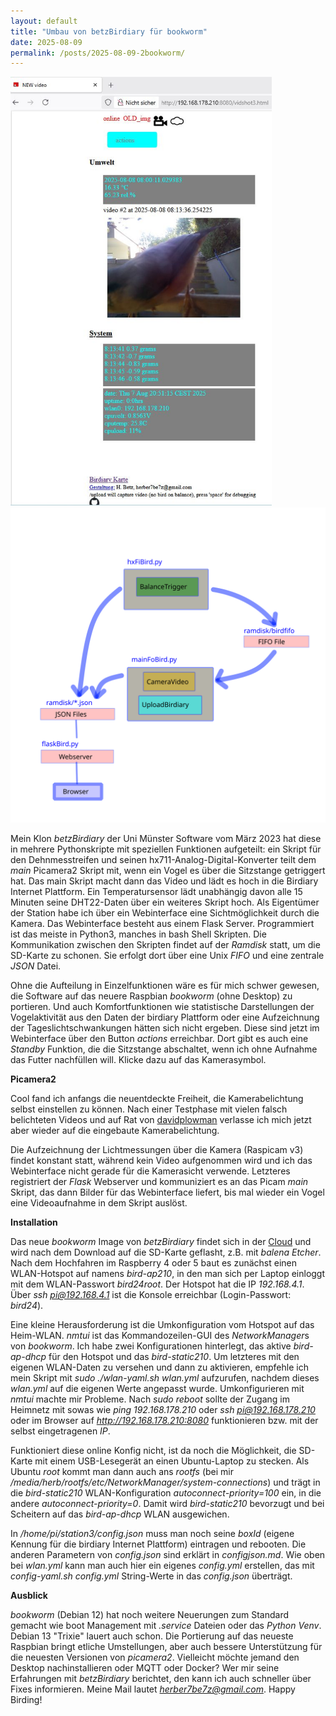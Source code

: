 ```yaml
---
layout: default
title: "Umbau von betzBirdiary für bookworm"
date: 2025-08-09
permalink: /posts/2025-08-09-2bookworm/
---
```

<!--keywords[blog,Bookworm,davidplowman,Installation,Luxmessung,picamera2]-->
<img src="webIFrec8-25.jpg" alt="webGUI" style="zoom: 67%;" /><img src="mainFoBird.svg" alt="mainFoBird" style="zoom: 67%;" />

Mein Klon *betzBirdiary* der Uni Münster Software vom März 2023 hat diese in mehrere Pythonskripte mit speziellen Funktionen aufgeteilt: ein Skript für den Dehnmesstreifen und seinen hx711-Analog-Digital-Konverter teilt dem *main* Picamera2 Skript mit, wenn ein Vogel es über die Sitzstange getriggert hat. Das main Skript macht dann das Video und lädt es hoch in die Birdiary Internet Plattform. Ein Temperatursensor lädt unabhängig davon alle 15 Minuten seine DHT22-Daten über ein weiteres Skript hoch. Als Eigentümer der Station habe ich über ein Webinterface eine Sichtmöglichkeit durch die Kamera. Das Webinterface besteht aus einem Flask Server. Programmiert ist das meiste in Python3, manches in bash Shell Skripten. Die Kommunikation zwischen den Skripten findet auf der *Ramdisk* statt, um die SD-Karte zu schonen. Sie erfolgt dort über eine Unix *FIFO* und eine zentrale *JSON* Datei.

Ohne die Aufteilung in Einzelfunktionen wäre es für mich schwer gewesen, die Software auf das neuere Raspbian *bookworm* (ohne Desktop) zu portieren. Und auch Komfortfunktionen wie statistische Darstellungen der Vogelaktivität aus den Daten der birdiary Plattform oder eine Aufzeichnung der Tageslichtschwankungen hätten sich nicht ergeben. Diese sind jetzt im Webinterface über den Button *actions* erreichbar. Dort gibt es auch eine *Standby* Funktion, die die Sitzstange abschaltet, wenn ich ohne Aufnahme das Futter nachfüllen will. Klicke dazu auf das Kamerasymbol.

**Picamera2**

Cool fand ich anfangs die neuentdeckte Freiheit, die Kamerabelichtung selbst einstellen zu können. Nach einer Testphase mit vielen falsch belichteten Videos und auf Rat von [davidplowman](https://github.com/raspberrypi/picamera2/issues/1305) verlasse ich mich jetzt aber wieder auf die eingebaute Kamerabelichtung.

Die Aufzeichnung der Lichtmessungen über die Kamera (Raspicam v3) findet konstant statt, während kein Video aufgenommen wird und ich das Webinterface nicht gerade für die Kamerasicht verwende. Letzteres registriert der *Flask* Webserver und kommuniziert es an das Picam *main* Skript, das dann Bilder für das Webinterface liefert, bis mal wieder ein Vogel eine Videoaufnahme in dem Skript auslöst.

**Installation**

Das neue *bookworm* Image von *betzBirdiary* findet sich in der [Cloud](https://drive.google.com/drive/folders/11WduKyMzzzmW61bC7l0BlDjjx6e_ImHC?usp=sharing) und wird nach dem Download auf die SD-Karte geflasht, z.B. mit *balena Etcher*. Nach dem Hochfahren im Raspberry 4 oder 5 baut es zunächst einen WLAN-Hotspot auf namens *bird-ap210*, in den man sich per Laptop einloggt mit dem WLAN-Passwort *bird24root*. Der Hotspot hat die IP *192.168.4.1*. Über *ssh pi@192.168.4.1* ist die Konsole erreichbar (Login-Passwort: *bird24*).

Eine kleine Herausforderung ist die Umkonfiguration vom Hotspot auf das Heim-WLAN.
*nmtui* ist das Kommandozeilen-GUI des *NetworkManager*s von *bookworm*.  Ich habe zwei Konfigurationen hinterlegt, das aktive *bird-ap-dhcp* für den Hotspot und das *bird-static210*. Um letzteres mit den eigenen WLAN-Daten zu versehen und dann zu aktivieren, empfehle ich mein Skript mit *sudo ./wlan-yaml.sh wlan.yml* aufzurufen, nachdem dieses *wlan.yml* auf die eigenen Werte angepasst wurde. Umkonfigurieren mit *nmtui* machte mir Probleme. Nach *sudo reboot* sollte der Zugang im Heimnetz mit sowas wie *ping 192.168.178.210* oder *ssh pi@192.168.178.210* oder im Browser auf *http://192.168.178.210:8080* funktionieren bzw. mit der selbst eingetragenen *IP*.

Funktioniert diese online Konfig nicht, ist da noch die Möglichkeit, die SD-Karte mit einem USB-Lesegerät an einen Ubuntu-Laptop zu stecken. Als Ubuntu *root*  kommt man dann auch ans *rootfs* (bei mir */media/herb/rootfs/etc/NetworkManager/system-connections*) und trägt in die *bird-static210* WLAN-Konfiguration *autoconnect-priority=100* ein, in die andere *autoconnect-priority=0*. Damit wird *bird-static210* bevorzugt und bei Scheitern auf das *bird-ap-dhcp* WLAN ausgewichen.

In */home/pi/station3/config.json* muss man noch seine *boxId* (eigene Kennung für die birdiary Internet Plattform) eintragen und rebooten. Die anderen Parametern von *config.json* sind erklärt in *configjson.md*. Wie oben bei *wlan.yml* kann man auch hier ein eigenes *config.yml* erstellen, das mit *config-yaml.sh config.yml* String-Werte in das *config.json* überträgt.

**Ausblick**

*bookworm*  (Debian 12) hat noch weitere Neuerungen zum Standard gemacht wie boot Management mit *.service* Dateien oder das *Python Venv*. Debian 13 "Trixie" lauert auch schon. Die Portierung auf das neueste Raspbian bringt etliche Umstellungen, aber auch bessere Unterstützung für die neuesten Versionen von *picamera2*. Vielleicht möchte jemand den Desktop nachinstallieren oder MQTT oder Docker? Wer mir seine Erfahrungen mit *betzBirdiary* berichtet, den kann ich auch schneller über Fixes informieren. Meine Mail lautet *herber7be7z@gmail.com*. Happy Birding!
